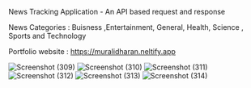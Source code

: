 News Tracking Application -  An API based request and response

News Categories : Buisness ,Entertainment, General, Health, Science , Sports and Technology

Portfolio website : https://muralidharan.neltify.app

![Screenshot (309)](https://github.com/murali2601/newsAPI/assets/89293722/97a1c578-3047-4942-9155-8bca63992a2b)
![Screenshot (310)](https://github.com/murali2601/newsAPI/assets/89293722/039cb082-6f61-438b-8d2b-fbdde5768248)
![Screenshot (311)](https://github.com/murali2601/newsAPI/assets/89293722/1ce41dc9-12eb-4609-95b6-138695926009)
![Screenshot (312)](https://github.com/murali2601/newsAPI/assets/89293722/b0c04784-7884-4084-821f-7807fbe1c4f4)
![Screenshot (313)](https://github.com/murali2601/newsAPI/assets/89293722/f45b5f8b-28b2-45d8-b320-d48f6fc7f70c)
![Screenshot (314)](https://github.com/murali2601/newsAPI/assets/89293722/11a5a570-2ff8-4e0d-93a5-1996983dd416)
